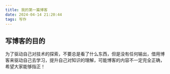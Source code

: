 ```yaml
---
title: 我的第一篇博客
date: 2024-04-14 21:20:44
tags: 写作
---
```


## 写博客的目的

为了驱动自己对技术的探索，不要总是看了什么东西，但是没有任何输出，借用博客来驱动自己去学习，提升自己对知识的理解，可能博客的内容不一定完全正确，希望大家能够指正！